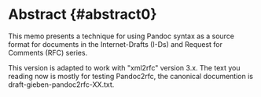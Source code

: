 # Abstract {#abstract0}

This memo presents a technique for using Pandoc syntax as a source format for
documents in the Internet-Drafts (I-Ds) and Request for Comments (RFC) series.

This version is adapted to work with "xml2rfc" version 3.x. The text you
reading now is mostly for testing Pandoc2rfc, the canonical documention is
draft-gieben-pandoc2rfc-XX.txt.
